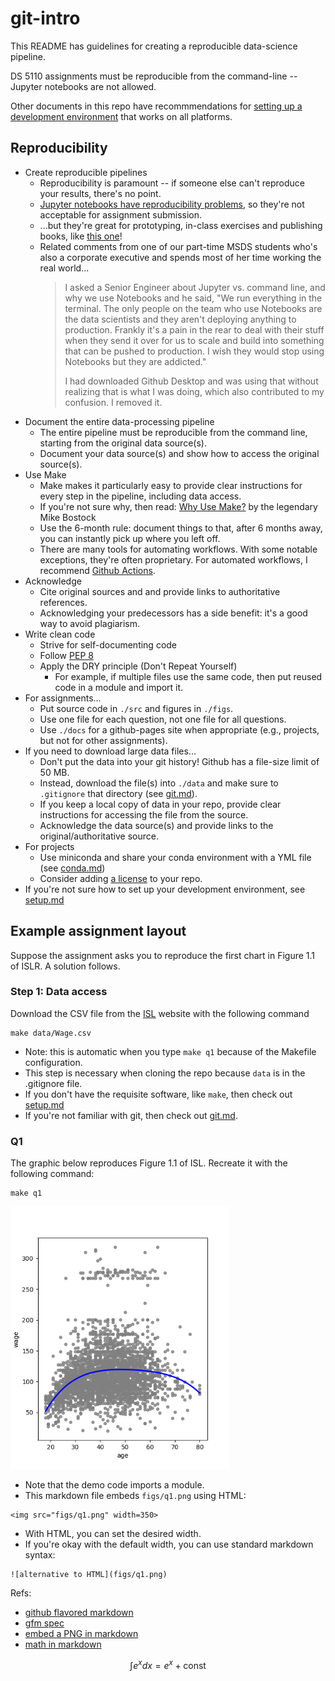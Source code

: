 # git-intro

This README has guidelines for creating a reproducible data-science pipeline.

DS 5110 assignments must be reproducible from the command-line -- Jupyter notebooks are not allowed.

Other documents in this repo have recommmendations for [setting up a development environment](setup.md) that works on all platforms.

## Reproducibility

* Create reproducible pipelines
  * Reproducibility is paramount -- if someone else can't reproduce your results, there's no point.
  * [Jupyter notebooks have reproducibility problems](https://www.nature.com/articles/d41586-021-01174-w),
  so they're not acceptable for assignment submission.
  * ...but they're great for prototyping, in-class exercises and publishing books, like 
  [this one](https://github.com/jakevdp/PythonDataScienceHandbook)!
  * Related comments from one of our part-time MSDS students who's also a corporate executive 
  and spends most of her time working the real world...
    > I asked a Senior Engineer about Jupyter vs. command line, and why we use Notebooks and he said, "We run 
    > everything in the terminal. The only people on the team who use Notebooks are the data scientists and they 
    > aren't deploying anything to production. Frankly it's a pain in the rear to deal with their stuff when they 
    > send it over for us to scale and build into something that can be pushed to production. I wish they would stop 
    > using Notebooks but they are addicted."
    >
    > I had downloaded Github Desktop and was using that without realizing that is what I was doing, 
    > which also contributed to my confusion. I removed it.
* Document the entire data-processing pipeline
  * The entire pipeline must be reproducible from the command line, starting from the original data source(s).
  * Document your data source(s) and show how to access the original source(s).
* Use Make
  * Make makes it particularly easy to provide clear instructions for every step in the pipeline, including data access.
  * If you're not sure why, then read: [Why Use Make?](https://bost.ocks.org/mike/make/) by the legendary Mike Bostock
  * Use the 6-month rule: document things to that, after 6 months away, you can instantly pick up where you left off.
  * There are many tools for automating workflows. With some notable exceptions, they're often proprietary. For automated workflows, I recommend [Github Actions](https://docs.github.com/en/actions).
* Acknowledge
  * Cite original sources and and provide links to authoritative references.
  * Acknowledging your predecessors has a side benefit: it's a good way to avoid plagiarism.
* Write clean code
  * Strive for self-documenting code
  * Follow [PEP 8](https://peps.python.org/pep-0008/)
  * Apply the DRY principle (Don't Repeat Yourself)
    * For example, if multiple files use the same code, then put reused code in a module and import it.
* For assignments...
  * Put source code in `./src` and figures in `./figs`. 
  * Use one file for each question, not one file for all questions.
  * Use `./docs` for a github-pages site when appropriate (e.g., projects, but not for other assignments).
* If you need to download large data files...
  * Don't put the data into your git history! Github has a file-size limit of 50 MB.
  * Instead, download the file(s) into `./data` and make sure to `.gitignore` that directory (see [git.md](git.md)).
  * If you keep a local copy of data in your repo, provide clear instructions for accessing the file from the source.
  * Acknowledge the data source(s) and provide links to the original/authoritative source.
* For projects
  * Use miniconda and share your conda environment with a YML file (see [conda.md](conda.md))
  * Consider adding [a license](https://docs.github.com/en/repositories/managing-your-repositorys-settings-and-features/customizing-your-repository/licensing-a-repository) to your repo.
* If you're not sure how to set up your development environment, see [setup.md](setup.md)

## Example assignment layout

Suppose the assignment asks you to reproduce the first chart in Figure 1.1 of ISLR. A solution follows.

### Step 1: Data access

Download the CSV file from the [ISL](http://statlearning.com) website with the following command
```
make data/Wage.csv
```

* Note: this is automatic when you type `make q1` because of the Makefile configuration.
* This step is necessary when cloning the repo because `data` is in the .gitignore file.
* If you don't have the requisite software, like `make`, then check out [setup.md](setup.md)
* If you're not familiar with git, then check out [git.md](git.md).

### Q1

The graphic below reproduces Figure 1.1 of ISL. Recreate it with the following command:
```
make q1
```

<img src="figs/q1.png" width=350>

* Note that the demo code imports a module.
* This markdown file embeds `figs/q1.png` using HTML:
```
<img src="figs/q1.png" width=350>
```
* With HTML, you can set the desired width.
* If you're okay with the default width, you can use standard markdown syntax:
```
![alternative to HTML](figs/q1.png)
```
Refs:
  * [github flavored markdown](https://docs.github.com/en/get-started/writing-on-github/getting-started-with-writing-and-formatting-on-github/basic-writing-and-formatting-syntax)
  * [gfm spec](https://github.github.com/gfm/)
  * [embed a PNG in markdown](https://docs.github.com/en/get-started/writing-on-github/getting-started-with-writing-and-formatting-on-github/basic-writing-and-formatting-syntax#images)
  * [math in markdown](https://docs.github.com/en/get-started/writing-on-github/working-with-advanced-formatting/writing-mathematical-expressions)

$$
\int e^x dx = e^x + \mathrm{const}
$$
